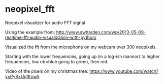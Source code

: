 # neopixel_fft
Neopixel visualizer for audio FFT signal

Using the example from: http://www.swharden.com/wp/2013-05-09-realtime-fft-audio-visualization-with-python/

Visualized the fft from the microphone on my webcam over 300 neopixels. 

Starting with the lower frequencies, going up (in a log-ish mannor) to higher frequencies, low db=blue going to green, then red.

Video of the pixels on my christmas tree: https://www.youtube.com/watch?v=PyBxUqtKxwA